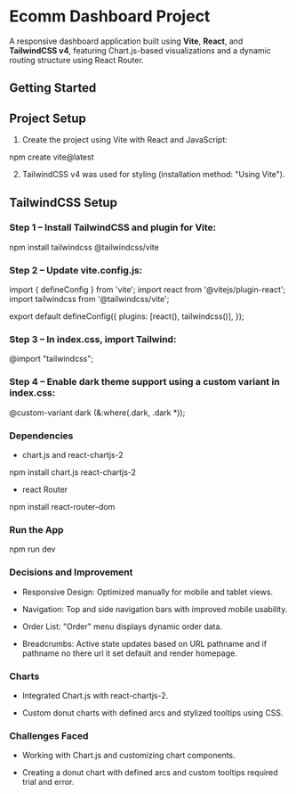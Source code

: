# Ecomm Dashboard Project

A responsive dashboard application built using **Vite**, **React**, and **TailwindCSS v4**, featuring Chart.js-based visualizations and a dynamic routing structure using React Router.

## Getting Started

## Project Setup

1. Create the project using Vite with React and JavaScript:

npm create vite@latest

2. TailwindCSS v4 was used for styling (installation method: "Using Vite").

## TailwindCSS Setup

### Step 1 – Install TailwindCSS and plugin for Vite:

npm install tailwindcss @tailwindcss/vite

### Step 2 – Update vite.config.js:

import { defineConfig } from 'vite';
import react from '@vitejs/plugin-react';
import tailwindcss from '@tailwindcss/vite';

export default defineConfig({
  plugins: [react(), tailwindcss()],
});

### Step 3 – In index.css, import Tailwind:

@import "tailwindcss";

### Step 4 – Enable dark theme support using a custom variant in index.css:

@custom-variant dark (&:where(.dark, .dark *));

### Dependencies

- chart.js and react-chartjs-2

npm install chart.js react-chartjs-2

- react Router

npm install react-router-dom

### Run the App

npm run dev

### Decisions and Improvement

- Responsive Design: Optimized manually for mobile and tablet views.

- Navigation: Top and side navigation bars with improved mobile usability.

- Order List: "Order" menu displays dynamic order data.

- Breadcrumbs: Active state updates based on URL pathname and if pathname no there url it set default and render homepage.

### Charts

- Integrated Chart.js with react-chartjs-2.

- Custom donut charts with defined arcs and stylized tooltips using CSS.

### Challenges Faced

- Working with Chart.js and customizing chart components.

- Creating a donut chart with defined arcs and custom tooltips required trial and error.







